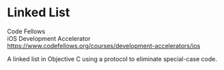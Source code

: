 # Linked List

Code Fellows  
iOS Development Accelerator  
https://www.codefellows.org/courses/development-accelerators/ios

A linked list in Objective C using a protocol to eliminate special-case code.
